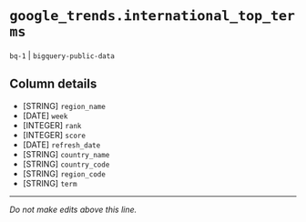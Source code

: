 # `google_trends.international_top_terms`
`bq-1` | `bigquery-public-data`

## Column details
* [STRING]    `region_name`
* [DATE]      `week`
* [INTEGER]   `rank`
* [INTEGER]   `score`
* [DATE]      `refresh_date`
* [STRING]    `country_name`
* [STRING]    `country_code`
* [STRING]    `region_code`
* [STRING]    `term`

-------------------------------------------------------------------------------
*Do not make edits above this line.*
